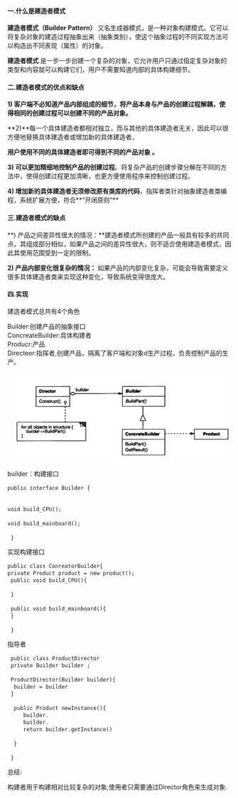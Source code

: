 #### 一.什么是建造者模式

**建造者模式（Builder Pattern）** 又名生成器模式，是一种对象构建模式。它可以将复杂对象的建造过程抽象出来（抽象类别），使这个抽象过程的不同实现方法可以构造出不同表现（属性）的对象。

**建造者模式** 是一步一步创建一个复杂的对象，它允许用户只通过指定复杂对象的类型和内容就可以构建它们，用户不需要知道内部的具体构建细节。

#### 二.建造者模式的优点和缺点

**1\) 客户端不必知道产品内部组成的细节，将产品本身与产品的创建过程解耦，使得相同的创建过程可以创建不同的产品对象。**

**2\)**每一个具体建造者都相对独立，而与其他的具体建造者无关，因此可以很方便地替换具体建造者或增加新的具体建造者，

**用户使用不同的具体建造者即可得到不同的产品对象 。**

**3\) 可以更加精细地控制产品的创建过程**。将复杂产品的创建步骤分解在不同的方法中，使得创建过程更加清晰，也更方便使用程序来控制创建过程。

**4\) 增加新的具体建造者无须修改原有类库的代码**，指挥者类针对抽象建造者类编程，系统扩展方便，符合**“开闭原则”**

#### 三.建造者模式的缺点

**\) 产品之间差异性很大的情况：**建造者模式所创建的产品一般具有较多的共同点，其组成部分相似，如果产品之间的差异性很大，则不适合使用建造者模式，因此其使用范围受到一定的限制。

**2\) 产品内部变化很复杂的情况：** 如果产品的内部变化复杂，可能会导致需要定义很多具体建造者类来实现这种变化，导致系统变得很庞大。

#### 四.实现

建造者模式总共有4个角色

Builder:创建产品的抽象接口  
ConcreateBuilder:具体构建者  
Producr:产品  
Directeor:指挥者,创建产品，隔离了客户端和对象d生产过程，负责控制产品的生产。

![](/assets/builder.png)

builder：构建接口

```
public interface Builder {


void build_CPU();

void build_mainboard();

 }
```

实现构建接口

```
public class ConreatorBuilder{
private Product product = new product();
 public void build_CPU(){

 }

 public void build_mainboard(){
 }

 }
```

指导者

```
 public class ProductDirector
 private Builder builder ;

 ProductDirector(Builder builder){
  builder = builder
 } 

  public Product newInstance(){
     builder.
     builder.
     return builder.getInstance()

  }

 }
```

总结:

构建者用于构建相对比较复杂的对象,使用者只需要通过Director角色来生成对象.



